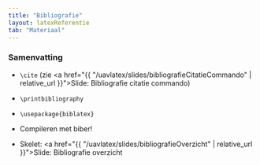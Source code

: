```yaml
---
title: "Bibliografie"
layout: latexReferentie
tab: "Materiaal"
---
```


### Samenvatting

* `\cite` (zie <a href="{{ "/uavlatex/slides/bibliografieCitatieCommando" | relative_url }}">Slide: Bibliografie citatie commando</a>)

* `\printbibliography`

* `\usepackage{biblatex}`

* Compileren met biber!

* Skelet: <a href="{{ "/uavlatex/slides/bibliografieOverzicht" | relative_url }}">Slide: Bibliografie overzicht</a>
